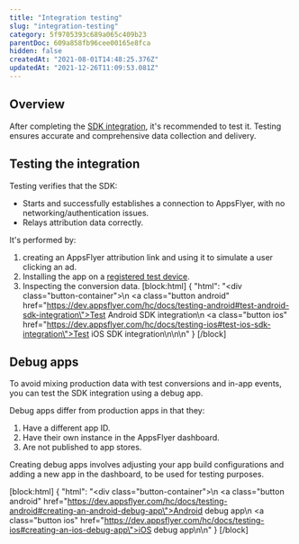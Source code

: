 ```yaml
---
title: "Integration testing"
slug: "integration-testing"
category: 5f9705393c689a065c409b23
parentDoc: 609a858fb96cee00165e8fca
hidden: false
createdAt: "2021-08-01T14:48:25.376Z"
updatedAt: "2021-12-26T11:09:53.081Z"
---
```

## Overview
After completing the [SDK integration](doc:sdk-integration), it's recommended to test it. Testing ensures accurate and comprehensive data collection and delivery.

## Testing the integration 
Testing verifies that the SDK:
 * Starts and successfully establishes a connection to AppsFlyer, with no networking/authentication issues.
 * Relays attribution data correctly.

It's performed by:
 1. creating an AppsFlyer attribution link and using it to simulate a user clicking an ad.
 2. Installing the app on a [registered test device](https://support.appsflyer.com/hc/en-us/articles/207031996-Registering-test-devices-).
 3. Inspecting the conversion data.
[block:html]
{
  "html": "<div class=\"button-container\">\n  <a class=\"button android\" href=\"https://dev.appsflyer.com/hc/docs/testing-android#test-android-sdk-integration\">Test Android SDK integration</a>\n  <a class=\"button ios\" href=\"https://dev.appsflyer.com/hc/docs/testing-ios#test-ios-sdk-integration\">Test iOS SDK integration</a>\n</div>\n\n<style>\n  .button-container {\n  \tdisplay: flex;\n  }\n\n  .button {\n  \tmargin: 4px;\n  }\n  \n  .button:before {\n  \tmargin-right: 4px;\n  }\n  .ios:before {\n        content: url(\"https://files.readme.io/19fdc72-apple-icon.svg\");\n  }\n\n  .android:before {\n        content: url(\"https://files.readme.io/d7dc5a3-android-icon.svg\");\n  }\n</style>"
}
[/block]
## Debug apps
To avoid mixing production data with test conversions and in-app events, you can test the SDK integration using a debug app.

Debug apps differ from production apps in that they:
 1. Have a different app ID.
 2. Have their own instance in the AppsFlyer dashboard.
 3. Are not published to app stores.

Creating debug apps involves adjusting your app build configurations and adding a new app in the dashboard, to be used for testing purposes.

[block:html]
{
  "html": "<div class=\"button-container\">\n  <a class=\"button android\" href=\"https://dev.appsflyer.com/hc/docs/testing-android#creating-an-android-debug-app\">Android debug app</a>\n  <a class=\"button ios\" href=\"https://dev.appsflyer.com/hc/docs/testing-ios#creating-an-ios-debug-app\">iOS debug app</a>\n</div>\n"
}
[/block]
